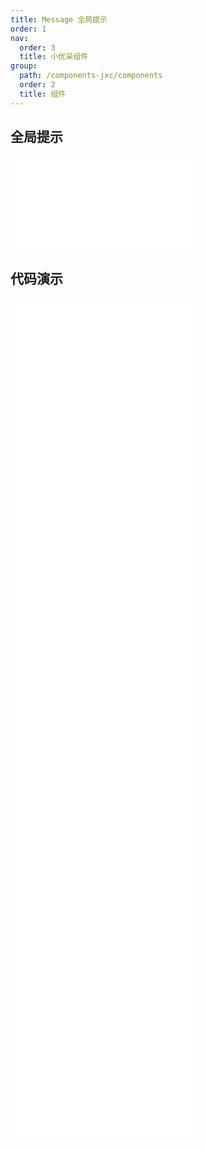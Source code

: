 ```yaml
---
title: Message 全局提示
order: 1
nav:
  order: 3
  title: 小优采组件
group:
  path: /components-jxc/components
  order: 2
  title: 组件
---
```


## 全局提示

<div>
<embed src="@docs-common/message/index.md"></embed>
</div>
        
## 代码演示

<Row gutter=8>

  <Col span=12>
    
  <div class="code-box"><embed src="@abiz-rc-jxc/message/demo/info-message-jxc.md"></embed></div>
          
  <div class="code-box"><embed src="@abiz-rc-jxc/message/demo/duration-message-jxc.md"></embed></div>
          
  <div class="code-box"><embed src="@abiz-rc-jxc/message/demo/thenable-message-jxc.md"></embed></div>
          
  <div class="code-box"><embed src="@abiz-rc-jxc/message/demo/custom-style-message-jxc.md"></embed></div>
          
  </Col>
          
  <Col span=12>
    
  <div class="code-box"><embed src="@abiz-rc-jxc/message/demo/other-message-jxc.md"></embed></div>
          
  <div class="code-box"><embed src="@abiz-rc-jxc/message/demo/loading-message-jxc.md"></embed></div>
          
  <div class="code-box"><embed src="@abiz-rc-jxc/message/demo/update-message-jxc.md"></embed></div>
          
  <div class="code-box"><embed src="@abiz-rc-jxc/message/demo/hooks-message-jxc.md"></embed></div>
          
  </Col>
          
</Row>
        
<div><embed src="@docs-common/message/index-api.md"></embed><div>
        